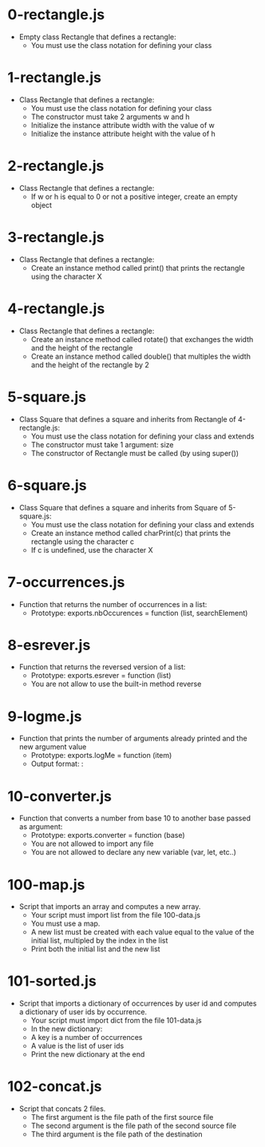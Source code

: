 # 0-rectangle.js
  - Empty class Rectangle that defines a rectangle:
    - You must use the class notation for defining your class

# 1-rectangle.js
  - Class Rectangle that defines a rectangle:
    - You must use the class notation for defining your class
    - The constructor must take 2 arguments w and h
    - Initialize the instance attribute width with the value of w
    - Initialize the instance attribute height with the value of h

# 2-rectangle.js
  - Class Rectangle that defines a rectangle:
    - If w or h is equal to 0 or not a positive integer, create an empty object

# 3-rectangle.js
  - Class Rectangle that defines a rectangle:
    - Create an instance method called print() that prints the rectangle using the character X

# 4-rectangle.js
  - Class Rectangle that defines a rectangle:
    - Create an instance method called rotate() that exchanges the width and the height of the rectangle
    - Create an instance method called double() that multiples the width and the height of the rectangle by 2

# 5-square.js
  - Class Square that defines a square and inherits from Rectangle of 4-rectangle.js:
    - You must use the class notation for defining your class and extends
    - The constructor must take 1 argument: size
    - The constructor of Rectangle must be called (by using super())

# 6-square.js
  - Class Square that defines a square and inherits from Square of 5-square.js:
    - You must use the class notation for defining your class and extends
    - Create an instance method called charPrint(c) that prints the rectangle using the character c
    - If c is undefined, use the character X

# 7-occurrences.js
  - Function that returns the number of occurrences in a list:
    - Prototype: exports.nbOccurences = function (list, searchElement)

# 8-esrever.js
  - Function that returns the reversed version of a list:
    - Prototype: exports.esrever = function (list)
    - You are not allow to use the built-in method reverse

# 9-logme.js
  - Function that prints the number of arguments already printed and the new argument value
    - Prototype: exports.logMe = function (item)
    - Output format: <number arguments already printed>: <current argument value>

# 10-converter.js
  - Function that converts a number from base 10 to another base passed as argument:
    - Prototype: exports.converter = function (base)
    - You are not allowed to import any file
    - You are not allowed to declare any new variable (var, let, etc..)

# 100-map.js
  - Script that imports an array and computes a new array.
    - Your script must import list from the file 100-data.js
    - You must use a map.
    - A new list must be created with each value equal to the value of the initial list, multipled by the index in the list
    - Print both the initial list and the new list

# 101-sorted.js
  - Script that imports a dictionary of occurrences by user id and computes a dictionary of user ids by occurrence.
    - Your script must import dict from the file 101-data.js
    - In the new dictionary:
    - A key is a number of occurrences
    - A value is the list of user ids
    - Print the new dictionary at the end

# 102-concat.js
  - Script that concats 2 files.
    - The first argument is the file path of the first source file
    - The second argument is the file path of the second source file
    - The third argument is the file path of the destination

